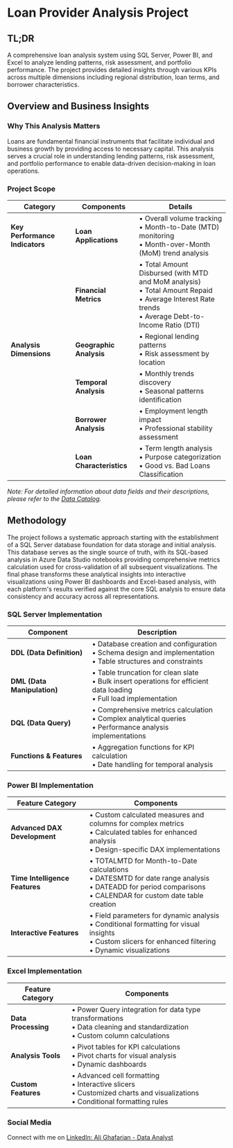 # Loan Provider Analysis Project

## TL;DR
A comprehensive loan analysis system using SQL Server, Power BI, and Excel to analyze lending patterns, risk assessment, and portfolio performance. The project provides detailed insights through various KPIs across multiple dimensions including regional distribution, loan terms, and borrower characteristics.

## Overview and Business Insights

### Why This Analysis Matters
Loans are fundamental financial instruments that facilitate individual and business growth by providing access to necessary capital. This analysis serves a crucial role in understanding lending patterns, risk assessment, and portfolio performance to enable data-driven decision-making in loan operations.

### Project Scope

| Category | Components | Details |
|----------|------------|----------|
| **Key Performance Indicators** | **Loan Applications** | • Overall volume tracking<br>• Month-to-Date (MTD) monitoring<br>• Month-over-Month (MoM) trend analysis |
| | **Financial Metrics** | • Total Amount Disbursed (with MTD and MoM analysis)<br>• Total Amount Repaid<br>• Average Interest Rate trends<br>• Average Debt-to-Income Ratio (DTI) |
| **Analysis Dimensions** | **Geographic Analysis** | • Regional lending patterns<br>• Risk assessment by location |
| | **Temporal Analysis** | • Monthly trends discovery<br>• Seasonal patterns identification |
| | **Borrower Analysis** | • Employment length impact<br>• Professional stability assessment |
| | **Loan Characteristics** | • Term length analysis<br>• Purpose categorization<br>• Good vs. Bad Loans Classification |

*Note: For detailed information about data fields and their descriptions, please refer to the [Data Catalog](data_catalog.md).*

## Methodology

The project follows a systematic approach starting with the establishment of a SQL Server database foundation for data storage and initial analysis. This database serves as the single source of truth, with its SQL-based analysis in Azure Data Studio notebooks providing comprehensive metrics calculation used for cross-validation of all subsequent visualizations. The final phase transforms these analytical insights into interactive visualizations using Power BI dashboards and Excel-based analysis, with each platform's results verified against the core SQL analysis to ensure data consistency and accuracy across all representations.

### SQL Server Implementation
| Component | Description |
|-----------|-------------|
| **DDL (Data Definition)** | • Database creation and configuration<br>• Schema design and implementation<br>• Table structures and constraints |
| **DML (Data Manipulation)** | • Table truncation for clean slate<br>• Bulk insert operations for efficient data loading<br>• Full load implementation |
| **DQL (Data Query)** | • Comprehensive metrics calculation<br>• Complex analytical queries<br>• Performance analysis implementations |
| **Functions & Features** | • Aggregation functions for KPI calculation<br>• Date handling for temporal analysis |

### Power BI Implementation
| Feature Category | Components |
|-----------------|------------|
| **Advanced DAX Development** | • Custom calculated measures and columns for complex metrics<br>• Calculated tables for enhanced analysis<br>• Design-specific DAX implementations |
| **Time Intelligence Features** | • TOTALMTD for Month-to-Date calculations<br>• DATESMTD for date range analysis<br>• DATEADD for period comparisons<br>• CALENDAR for custom date table creation |
| **Interactive Features** | • Field parameters for dynamic analysis<br>• Conditional formatting for visual insights<br>• Custom slicers for enhanced filtering<br>• Dynamic visualizations |

### Excel Implementation
| Feature Category | Components |
|-----------------|------------|
| **Data Processing** | • Power Query integration for data type transformations<br>• Data cleaning and standardization<br>• Custom column calculations |
| **Analysis Tools** | • Pivot tables for KPI calculations<br>• Pivot charts for visual analysis<br>• Dynamic dashboards |
| **Custom Features** | • Advanced cell formatting<br>• Interactive slicers<br>• Customized charts and visualizations<br>• Conditional formatting rules |

### Social Media
Connect with me on [LinkedIn: Ali Ghafarian - Data Analyst](www.linkedin.com/in/ali-ghafarian-data-analyst)